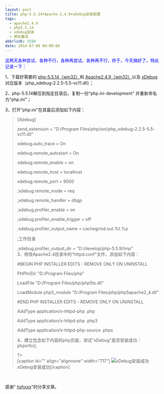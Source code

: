 ```yaml
---
layout: post
title: php-5.5.14+Apache-2.4.9+xDebug安装配置
tags:
  - apache2.4.9
  - php5.5.14
  - xdebug安装
  - 燕衔春泥
abbrlink: 1558
date: 2014-07-08 00:00:00
---
```


<!-- build time:Sat Jun 23 2018 12:05:15 GMT+0800 (中国标准时间) -->

<span style="color:#00f">这两天各种尝试、各种不行，各种再尝试、各种再不行，终于，今天搞好了，特此记录一下：</span>

1、下载好需要的 [php-5.5.14（win32）](http://windows.php.net/download/)和 [Apache2.4.9（win32）](http://www.apachelounge.com/download/)以及 [xDebug](http://xdebug.org/download.php)对应版本（php_xdebug-2.2.5-5.5-vc11.dll）；

2、php-5.5.14解压到指定目录后，复制一份"php.ini-development" 并重新命名为"php.ini"；

3、打开"php.ini"在其最后添加如下内容：
> [Xdebug]
> 
> zend_extension = "D:/Program Files/php/ext/php_xdebug-2.2.5-5.5-vc11.dll"
> 
> xdebug.auto_trace = On
> 
> xdebug.remote_autostart = On
> 
> xdebug.remote_enable = on
> 
> xdebug.remote_host = localhost
> 
> xdebug.remote_port = 9000
> 
> ;xdebug.remote_mode = req
> 
> ;xdebug.remote_handler = dbgp
> 
> ;xdebug.profiler_enable = on
> 
> ;xdebug.profiler_enable_trigger = off
> 
> ;xdebug.profiler_output_name = cachegrind.out.%t.%p
> 
> ;工作目录
> 
> ;xdebug.profiler_output_dir = "D:/develop/php-5.5.9/tmp"  
> 3、修改Apache2.4目录中的"httpd.conf"文件，添加如下内容：
> 
> #BEGIN PHP INSTALLER EDITS - REMOVE ONLY ON UNINSTALL
> 
> PHPIniDir "D:/Program Files/php"
> 
> LoadFile "D:/Program Files/php/php5ts.dll"
> 
> LoadModule php5_module "D:/Program Files/php/php5apache2_4.dll"
> 
> #END PHP INSTALLER EDITS - REMOVE ONLY ON UNINSTALL
> 
> <IfModule mod_php5.c>
> 
> AddType application/x-httpd-php .php
> 
> AddType application/x-httpd-php .php3
> 
> AddType application/x-httpd-php-source .phps
> 
> </IfModule>  
> 4、建立包含如下内容的php页面，测试"xDebug"是否安装成功：  
> <?php
> 
> phpinfo();
> 
> ?>  
> [caption id="" align="alignnone" width="717"] ![xDebug安装成功](http://ww1.sinaimg.cn/large/4eed32f2jw1ei5esegxwaj20jx0fq0uf.jpg) xDebug安装成功[/caption]

&nbsp;

感谢" [hzhxxx](http://blog.csdn.net/hzhxxx/article/details/19614551)"的分享文章。
<!-- rebuild by neat -->